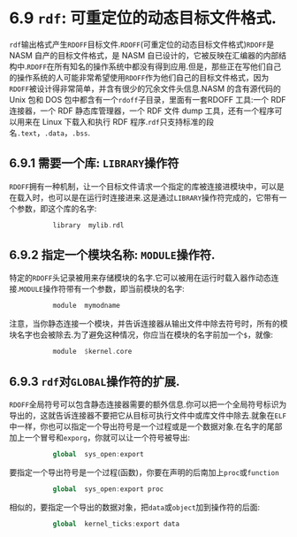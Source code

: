6.9 `rdf`: 可重定位的动态目标文件格式.
======

`rdf`输出格式产生`RDOFF`目标文件.`RDOFF`(可重定位的动态目标文件格式)`RDOFF`是 NASM 自产的目标文件格式，是 NASM 自已设计的，它被反映在汇编器的内部结构中.`RDOFF`在所有知名的操作系统中都没有得到应用.但是，那些正在写他们自己的操作系统的人可能非常希望使用`RDOFF`作为他们自己的目标文件格式，因为`RDOFF`被设计得非常简单，并含有很少的冗余文件头信息.NASM 的含有源代码的 Unix 包和 DOS 包中都含有一个`rdoff`子目录，里面有一套RDOFF 工具:一个 RDF 连接器，一个 RDF 静态库管理器，一个 RDF 文件 dump 工具，还有一个程序可以用来在 Linux 下载入和执行 RDF 程序.`rdf`只支持标准的段名`.text`，`.data`，`.bss`.

## 6.9.1 需要一个库: `LIBRARY`操作符

`RDOFF`拥有一种机制，让一个目标文件请求一个指定的库被连接进模块中，可以是在载入时，也可以是在运行时连接进来.这是通过`LIBRARY`操作符完成的，它带有一个参数，即这个库的名字:

```nasm
           library  mylib.rdl
```

## 6.9.2 指定一个模块名称: `MODULE`操作符.

特定的`RDOFF`头记录被用来存储模块的名字.它可以被用在运行时载入器作动态连接.`MODULE`操作符带有一个参数，即当前模块的名字:

```nasm
           module  mymodname
```

注意，当你静态连接一个模块，并告诉连接器从输出文件中除去符号时，所有的模块名字也会被除去.为了避免这种情况，你应当在模块的名字前加一个`$`，就像:

```nasm
           module  $kernel.core
```

## 6.9.3 `rdf`对`GLOBAL`操作符的扩展.

`RDOFF`全局符号可以包含静态连接器需要的额外信息.你可以把一个全局符号标识为导出的，这就告诉连接器不要把它从目标可执行文件中或库文件中除去.就象在`ELF`中一样，你也可以指定一个导出符号是一个过程或是一个数据对象.在名字的尾部加上一个冒号和`exporg`，你就可以让一个符号被导出:

```nasm
           global  sys_open:export
```

要指定一个导出符号是一个过程(函数)，你要在声明的后南加上`proc`或`function`

```nasm
           global  sys_open:export proc
```

相似的，要指定一个导出的数据对象，把`data`或`object`加到操作符的后面:

```nasm
           global  kernel_ticks:export data
```
